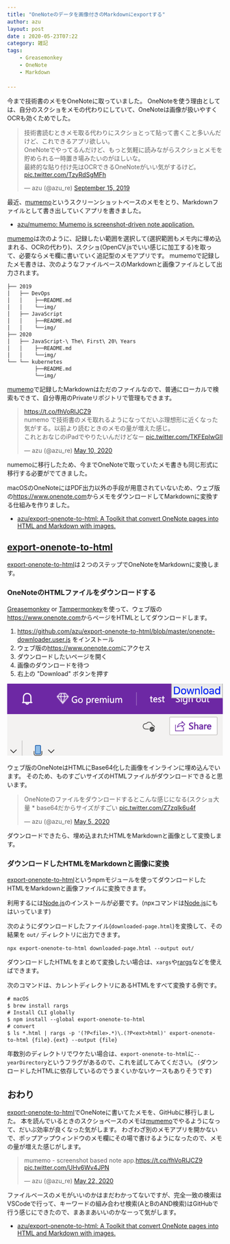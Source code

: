 ```yaml
---
title: "OneNoteのデータを画像付きのMarkdownにexportする"
author: azu
layout: post
date : 2020-05-23T07:22
category: 雑記
tags:
    - Greasemonkey
    - OneNote
    - Markdown

---
```


今まで技術書のメモをOneNoteに取っていました。
OneNoteを使う理由としては、自分のスクショをメモの代わりにしていて、OneNoteは画像が扱いやすくOCRも効くためでした。

<blockquote class="twitter-tweet"><p lang="ja" dir="ltr">技術書読むときメモ取る代わりにスクショとって貼って書くこと多いんだけど、これできるアプリ欲しい。<br>OneNoteでやってるんだけど、もっと気軽に読みながらスクショとメモを貯められる一時置き場みたいのがほしいな。<br>最終的な貼り付け先はOCRできるOneNoteがいい気がするけど。 <a href="https://t.co/TzyRdSgMFh">pic.twitter.com/TzyRdSgMFh</a></p>&mdash; azu (@azu_re) <a href="https://twitter.com/azu_re/status/1173109647026163714?ref_src=twsrc%5Etfw">September 15, 2019</a></blockquote>

<script async src="https://platform.twitter.com/widgets.js" charset="utf-8"></script> 

最近、[mumemo](https://github.com/azu/mumemo)というスクリーンショットベースのメモをとり、Markdownファイルとして書き出していくアプリを書きました。

- [azu/mumemo: Mumemo is screenshot-driven note application.](https://github.com/azu/mumemo)

[mumemo](https://github.com/azu/mumemo)は次のように、記録したい範囲を選択して(選択範囲もメモ内に埋め込まれる、OCRの代わり)、スクショ(OpenCV.jsでいい感じに加工する)を取って、必要ならメモ欄に書いていく追記型のメモアプリです。
mumemoで記録したメモ書きは、次のようなファイルベースのMarkdownと画像ファイルとして出力されます。

```
├── 2019
│   ├── DevOps
│   │    ├──README.md
│   │    └──img/
│   ├── JavaScript
│   │    ├──README.md
│   │    └──img/
├── 2020
│   ├── JavaScript-\ The\ First\ 20\ Years
│   │    ├──README.md
│   │    └──img/
└── └── kubernetes
         ├──README.md
         └──img/
```

[mumemo](https://github.com/azu/mumemo)で記録したMarkdownはただのファイルなので、普通にローカルで検索もできて、自分専用のPrivateリポジトリで管理もできます。

<blockquote class="twitter-tweet"><p lang="ja" dir="ltr"><a href="https://t.co/fhVoRIJCZ9">https://t.co/fhVoRIJCZ9</a><br>numemo で技術書のメモ取れるようになってだいぶ理想形に近くなった気がする。以前より読むときのメモの量が増えた感じ。<br>これとおなじのiPadでやりたいんだけどなー <a href="https://t.co/TKFEplwGII">pic.twitter.com/TKFEplwGII</a></p>&mdash; azu (@azu_re) <a href="https://twitter.com/azu_re/status/1259500970066628608?ref_src=twsrc%5Etfw">May 10, 2020</a></blockquote>

<script async src="https://platform.twitter.com/widgets.js" charset="utf-8"></script> 

numemoに移行したため、今までOneNoteで取っていたメモ書きも同じ形式に移行する必要がでてきました。

macOSのOneNoteにはPDF出力以外の手段が用意されていないため、ウェブ版の<https://www.onenote.com>からメモをダウンロードしてMarkdownに変換する仕組みを作りました。

- [azu/export-onenote-to-html: A Toolkit that convert OneNote pages into HTML and Markdown with images.](https://github.com/azu/export-onenote-to-html)

## [export-onenote-to-html](https://github.com/azu/export-onenote-to-html)

[export-onenote-to-html](https://github.com/azu/export-onenote-to-html)は２つのステップでOneNoteをMarkdownに変換します。

### OneNoteのHTMLファイルをダウンロードする

[Greasemonkey](https://addons.mozilla.org/ja/firefox/addon/greasemonkey/) or [Tampermonkey](https://chrome.google.com/webstore/detail/tampermonkey/dhdgffkkebhmkfjojejmpbldmpobfkfo?hl=ja)を使って、ウェブ版の<https://www.onenote.com>からページをHTMLとしてダウンロードします。

1. <https://github.com/azu/export-onenote-to-html/blob/master/onenote-downloader.user.js> をインストール
2. ウェブ版の<https://www.onenote.com>にアクセス
3. ダウンロードしたいページを開く
4. 画像のダウンロードを待つ
5. 右上の "Download" ボタンを押す

![image](https://raw.githubusercontent.com/azu/export-onenote-to-html/master/docs/resources/download.png)

ウェブ版のOneNoteはHTMLにBase64化した画像をインラインに埋め込んでいます。
そのため、ものすごいサイズのHTMLファイルがダウンロードできると思います。

<blockquote class="twitter-tweet"><p lang="ja" dir="ltr">OneNoteのファイルをダウンロードするとこんな感じになる(スクショ大量 * base64だからサイズがすごい <a href="https://t.co/Z7zqIk6u4f">pic.twitter.com/Z7zqIk6u4f</a></p>&mdash; azu (@azu_re) <a href="https://twitter.com/azu_re/status/1257579386770841608?ref_src=twsrc%5Etfw">May 5, 2020</a></blockquote>

<script async src="https://platform.twitter.com/widgets.js" charset="utf-8"></script> 

ダウンロードできたら、埋め込まれたHTMLをMarkdownと画像として変換します。

### ダウンロードしたHTMLをMarkdownと画像に変換

[export-onenote-to-html](https://www.npmjs.com/package/export-onenote-to-html)というnpmモジュールを使ってダウンロードしたHTMLをMarkdownと画像ファイルに変換できます。

利用するには[Node.js](https://nodejs.org/ja/)のインストールが必要です。(npxコマンドは[Node.js](https://nodejs.org/ja/)にもはいっています)

次のようにダウンロードしたファイル(`downloaded-page.html`)を変換して、その結果を `out/` ディレクトリに出力できます。

```
npx export-onenote-to-html downloaded-page.html --output out/ 
```

ダウンロードしたHTMLをまとめて変換したい場合は、`xargs`や[rargs](https://github.com/lotabout/rargs)などを使えばできます。

次のコマンドは、カレントディレクトリにあるHTMLをすべて変換する例です。

```
# macOS
$ brew install rargs
# Install CLI globally
$ npm install --global export-onenote-to-html
# convert 
$ ls *.html | rargs -p '(?P<file>.*)\.(?P<ext>html)' export-onenote-to-html {file}.{ext} --output {file}
```

年数別のディレクトリでワケたい場合は、`export-onenote-to-html`に`--yearDirectory`というフラグがあるので、これを試してみてください。
(ダウンロードしたHTMLに依存しているのでうまくいかないケースもありそうです)

## おわり

[export-onenote-to-html](https://www.npmjs.com/package/export-onenote-to-html)でOneNoteに書いてたメモを、GitHubに移行しました。
本を読んでいるときのスクショベースのメモは[mumemo](https://github.com/azu/mumemo)でやるようになって、だいぶ効率が良くなった気がします。
わざわざ別のメモアプリを開かないで、ポップアップウィンドウのメモ欄にその場で書けるようになったので、メモの量が増えた感じがします。

<blockquote class="twitter-tweet"><p lang="en" dir="ltr">mumemo - screenshot based note app.<a href="https://t.co/fhVoRIJCZ9">https://t.co/fhVoRIJCZ9</a> <a href="https://t.co/UHv6Wv4JPN">pic.twitter.com/UHv6Wv4JPN</a></p>&mdash; azu (@azu_re) <a href="https://twitter.com/azu_re/status/1263967124227153920?ref_src=twsrc%5Etfw">May 22, 2020</a></blockquote>

<script async src="https://platform.twitter.com/widgets.js" charset="utf-8"></script> 

ファイルベースのメモがいいのかはまだわかってないですが、完全一致の検索はVSCodeで行って、キーワードの組み合わせ検索(AとBのAND検索)はGitHubで行う感じにできたので、まあまあいいのかなーって気がします。

- [azu/export-onenote-to-html: A Toolkit that convert OneNote pages into HTML and Markdown with images.](https://github.com/azu/export-onenote-to-html)